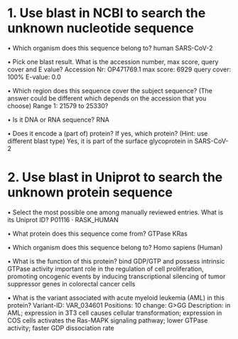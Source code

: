 # 1. Use blast in NCBI to search the unknown nucleotide sequence 
• Which organism does this sequence belong to? 
human SARS-CoV-2

• Pick one blast result. What is the accession number, max score, query cover and E value? 
Accession Nr: OP471769.1
max score: 6929
query cover: 100%
E-value: 0.0

• Which region does this sequence cover the subject sequence? (The answer could be different which depends on 
the accession that you choose) 
Range 1: 21579 to 25330?

• Is it DNA or RNA sequence? 
RNA

• Does it encode a (part of) protein? If yes, which protein? (Hint: use different blast type)
Yes, it is part of the surface glycoprotein in SARS-CoV-2


# 2. Use blast in Uniprot to search the unknown protein sequence 
• Select the most possible one among manually reviewed entries. What is its Uniprot ID?
P01116 · RASK_HUMAN

• What protein does this sequence come from?
GTPase KRas 

• Which organism does this sequence belong to?
Homo sapiens (Human)

• What is the function of this protein? 
 bind GDP/GTP and possess intrinsic GTPase activity 
 important role in the regulation of cell proliferation, promoting oncogenic events by inducing transcriptional silencing of tumor suppressor genes in colorectal cancer cells

• What is the variant associated with acute myeloid leukemia (AML) in this protein?
Variant-ID: VAR_034601 
Positions: 10
change: G>GG
Description: in AML; expression in 3T3 cell causes cellular transformation; expression in COS cells activates the Ras-MAPK signaling pathway; lower GTPase activity; faster GDP dissociation rate

